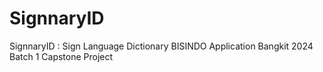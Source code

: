 # SignnaryID
SignnaryID : Sign Language Dictionary BISINDO Application Bangkit 2024 Batch 1 Capstone Project 
